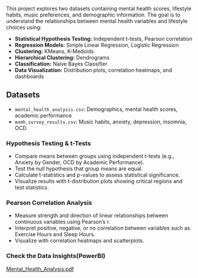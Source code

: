 
This project explores two datasets containing mental health scores, lifestyle habits, music preferences, and demographic information. The goal is to understand the relationships between mental health variables and lifestyle choices using:

- **Statistical Hypothesis Testing:** Independent t-tests, Pearson correlation  
- **Regression Models:** Simple Linear Regression, Logistic Regression  
- **Clustering:** KMeans, K-Medoids  
- **Hierarchical Clustering:** Dendrograms  
- **Classification:** Naive Bayes Classifier  
- **Data Visualization:** Distribution plots, correlation heatmaps, and dashboards  

## Datasets  
- `mental_health_analysis.csv`: Demographics, mental health scores, academic performance  
- `mxmh_survey_results.csv`: Music habits, anxiety, depression, insomnia, OCD  

### Hypothesis Testing & t-Tests  
- Compare means between groups using independent t-tests (e.g., Anxiety by Gender, OCD by Academic Performance).  
- Test the null hypothesis that group means are equal.  
- Calculate t-statistics and p-values to assess statistical significance.  
- Visualize results with t-distribution plots showing critical regions and test statistics.

### Pearson Correlation Analysis  
- Measure strength and direction of linear relationships between continuous variables using Pearson’s r.  
- Interpret positive, negative, or no correlation between variables such as Exercise Hours and Sleep Hours.  
- Visualize with correlation heatmaps and scatterplots.

### Check the Data Insights(PowerBI)

[Mental_Health_Analysis.pdf](https://github.com/user-attachments/files/19429333/Mental_Health_Analysis.pdf)
